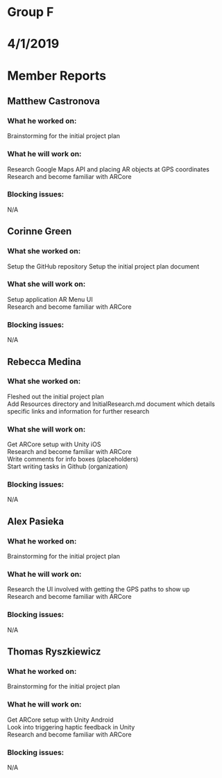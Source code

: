 # Group F
# 4/1/2019
# Member Reports  

## Matthew Castronova  
### What he worked on:
Brainstorming for the initial project plan  

### What he will work on:
Research Google Maps API and placing AR objects at GPS coordinates  
Research and become familiar with ARCore  

### Blocking issues:
N/A  

## Corinne Green  
### What she worked on:
Setup the GitHub repository
Setup the initial project plan document  

### What she will work on:
Setup application AR Menu UI  
Research and become familiar with ARCore  

### Blocking issues:
N/A  

## Rebecca Medina  
### What she worked on:
Fleshed out the initial project plan  
Add Resources directory and InitialResearch.md document which details specific links and information for further research  

### What she will work on:
Get ARCore setup with Unity iOS  
Research and become familiar with ARCore  
Write comments for info boxes (placeholders)  
Start writing tasks in Github (organization)  

### Blocking issues:
N/A  

## Alex Pasieka  
### What he worked on:
Brainstorming for the initial project plan  

### What he will work on:
Research the UI involved with getting the GPS paths to show up  
Research and become familiar with ARCore  

### Blocking issues:
N/A  

## Thomas Ryszkiewicz  
### What he worked on:
Brainstorming for the initial project plan  

### What he will work on:
Get ARCore setup with Unity Android  
Look into triggering haptic feedback in Unity  
Research and become familiar with ARCore  

### Blocking issues:
N/A


